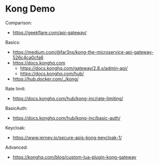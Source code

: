 # Kong Demo

Comparison:
* https://geekflare.com/api-gateway/

Basics:
* https://medium.com/@far3ns/kong-the-microservice-api-gateway-526c4ca0cfa6
* https://docs.konghq.com
  * https://docs.konghq.com/gateway/2.8.x/admin-api/
  * https://docs.konghq.com/hub/
* https://hub.docker.com/_/kong/

Rate limit:
* https://docs.konghq.com/hub/kong-inc/rate-limiting/

BasicAuth:
* https://docs.konghq.com/hub/kong-inc/basic-auth/

Keycloak:
* https://www.jerney.io/secure-apis-kong-keycloak-1/

Advanced:
* https://konghq.com/blog/custom-lua-plugin-kong-gateway
